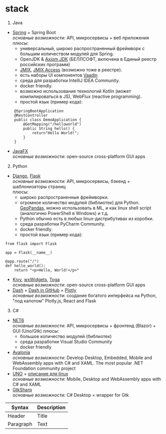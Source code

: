 # stack
1. Java
  - [Spring](https://spring.io) + Spring Boot  
    _основные возможности_: API, микросервисы + веб приложения  
    _плюсы_:
    - универсальный, широко распространенный фреймворк с большим количеством модулей для Spring.
    - OpenJDK & [Axiom JDK](https://axiomjdk.ru/pages/about) (БЕЛЛСОФТ, включена в Единый реестр российских программ)  
    - [JMIX](https://www.jmix.io/framework), [JMIX Access](https://www.jmix.io/ms-access-alternative) (возможно тоже в реестре).
    - есть наборы UI компонентов [Vaadin](https://vaadin.com/docs/latest/components)
    - среда для разработки IntelliJ IDEA Community.
    - docker friendly.
    - возможно использование технологий Kotlin (может компилироваться в JS), WebFlux (reactive programming).
    - простой язык (пример кода):
```
    @SpringBootApplication  
    @RestController  
    public class DemoApplication {  
        @GetMapping("/helloworld")  
        public String hello() {  
            return"Hello World!";  
        }  
    }  
```

  - [JavaFX](https://openjfx.io)  
    _основные возможности_: open-source cross-platform GUI apps
    
2. Python
  - [Django](https://www.djangoproject.com), [Flask](https://flask.palletsprojects.com/en/2.3.x)  
    _основные возможности_: API, микросервисы, бэкенд + шаблонизаторы страниц  
    плюсы:
    - широко распространенные фреймворки.
    - огромное количество модулей (библиотек) для Python. [GeoPandas](https://geopandas.org/en/stable/docs/user_guide/mapping.html), можно использовать в ML, и как linux shell script (аналогично PowerShell в Windows) и т.д.
    - Python обычно есть в любых linux-дистрибутивах из коробки.
    - среда разработки PyCharm Community.
    - docker friendly.
    - простой язык (пример кода):
```
from flask import Flask  

app = Flask(__name__)  

@app.route("/")  
def hello_world():  
    return "<p>Hello, World!</p>"  
```
  - [Kivy](https://github.com/kivy/kivy), [wxWidgets](https://github.com/wxWidgets/wxWidgets), [Toga](https://github.com/beeware/toga)  
    _основные возможности_: open-source cross-platform GUI apps
  - [Dash](https://dash.plotly.com/dash-core-components) + [Dash in GitHub](https://github.com/plotly/dash) + [Plotly](https://plotly.com/python/maps)  
    _основные возможности_: создание богатого интерфейса на Python, "под капотом" Plotly.js, React and Flask

3. C#
  - [NET6]()  
    _основные возможности_: API, микросервисы + фронтенд (Blazor) + GUI (Uno/Gtk) 
    _плюсы_:
    - большое количество модулей (библиотек)
    - среда разработки Visual Studio Community
    - docker friendly
  - [Avalonia](https://github.com/AvaloniaUI/Avalonia/)  
    _основные возможности_: Develop Desktop, Embedded, Mobile and WebAssembly apps with C# and XAML. The most popular .NET Foundation community project
  - [UNO](https://github.com/unoplatform/uno) + [описание для linux](https://platform.uno/uno-platform-for-linux)  
    _основные возможности_: Mobile, Desktop and WebAssembly apps with C# and XAML 
  - [GtkSharp](https://github.com/GtkSharp/GtkSharp)  
    _основные возможности_: C# Desktop = wrapper for Gtk 

| Syntax      | Description |
| ----------- | ----------- |
| Header      | Title       |
| Paragraph   | Text        |
